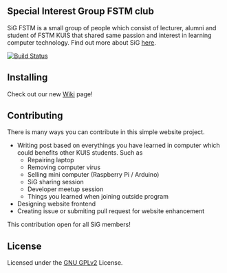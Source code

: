 Special Interest Group FSTM club
---
SiG FSTM is a small group of people which consist of lecturer, alumni and student of FSTM KUIS that shared same passion and interest in learning computer technology. Find out more about SiG [here](https://sig-fstm.github.io/about).

[![Build Status](https://travis-ci.org/SiG-FSTM/sig-fstm.github.io.svg?branch=master)](https://travis-ci.org/SiG-FSTM/sig-fstm.github.io)

## Installing
Check out our new [Wiki](https://github.com/SiG-FSTM/sig-fstm.github.io/wiki) page!

## Contributing
There is many ways you can contribute in this simple website project.

- Writing post based on everythings you have learned in computer which could benefits other KUIS students. Such as
	- Repairing laptop
	- Removing computer virus
	- Selling mini computer (Raspberry Pi / Arduino)
	- SiG sharing session
	- Developer meetup session
	- Things you learned when joining outside program
- Designing website frontend
- Creating issue or submiting pull request for website enhancement

This contribution open for all SiG members!

## License
Licensed under the [GNU GPLv2](https://github.com/SiG-FSTM/sig-fstm.github.io/blob/master/LICENSE) License.
